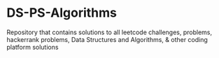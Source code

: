 # DS-PS-Algorithms
Repository that contains solutions to all leetcode challenges, problems, hackerrank problems, Data Structures and Algorithms, &amp; other coding platform solutions
